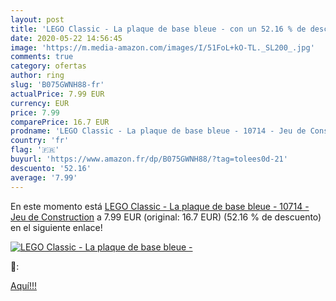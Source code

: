 ```yaml
---
layout: post
title: 'LEGO Classic - La plaque de base bleue - con un 52.16 % de descuento'
date: 2020-05-22 14:56:45
image: 'https://m.media-amazon.com/images/I/51FoL+kO-TL._SL200_.jpg'
comments: true
category: ofertas
author: ring
slug: 'B075GWNH88-fr'
actualPrice: 7.99 EUR
currency: EUR
price: 7.99
comparePrice: 16.7 EUR
prodname: 'LEGO Classic - La plaque de base bleue - 10714 - Jeu de Construction'
country: 'fr'
flag: '🇫🇷'
buyurl: 'https://www.amazon.fr/dp/B075GWNH88/?tag=tolees0d-21'
descuento: '52.16'
average: '7.99'
---
```


En este momento está [LEGO Classic - La plaque de base bleue - 10714 - Jeu de Construction](https://www.amazon.fr/dp/B075GWNH88/?tag=tolees0d-21) a 7.99 EUR (original: 16.7 EUR) (52.16 %  de descuento) en el siguiente enlace!

[![LEGO Classic - La plaque de base bleue -](https://m.media-amazon.com/images/I/51FoL+kO-TL._SL200_.jpg)](https://www.amazon.fr/dp/B075GWNH88/?tag=tolees0d-21)

🔎:


[Aquí!!!](https://www.amazon.fr/dp/B075GWNH88/?tag=tolees0d-21)
